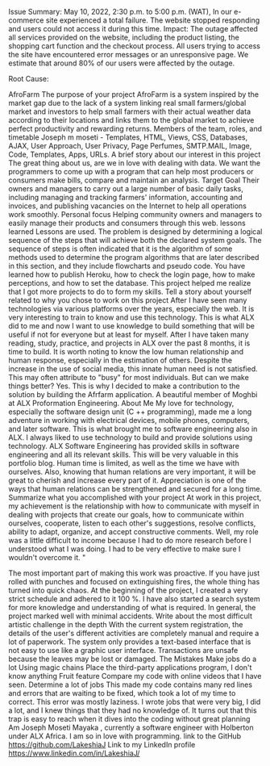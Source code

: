 Issue Summary:
May 10, 2022, 2:30 p.m. to 5:00 p.m. (WAT), In
our e-commerce site experienced a total failure.
The website stopped responding and users could not access it during this time.
Impact:
The outage affected all services provided on the website, including the product listing, the shopping cart function and the checkout process. All users trying to access the site have encountered error messages or an unresponsive page. We estimate that around 80% of our users were affected by the outage.

Root Cause:


AfroFarm
The purpose of your project
AfroFarm is a system inspired by the market gap due to the lack of a system linking real small farmers/global market and investors to help small farmers with their actual weather data according to their locations and links them to the global market to achieve perfect productivity and rewarding returns.
Members of the team, roles, and timetable
 Joseph m moseti - Templates, HTML, Views, CSS, Databases, AJAX, User Approach, User Privacy, Page Perfumes, SMTP.MAIL, Image, Code, Templates, Apps, URLs.
 A brief story about our interest in this project
The great thing about us, are we in love with dealing with data. We want the programmers to come up with a program that can help most producers or consumers make bills, compare and maintain an analysis.
Target
Goal Their owners and managers to carry out a large number of basic daily tasks, including managing and tracking farmers' information, accounting and invoices, and publishing vacancies on the Internet to help all operations work smoothly.
Personal focus
Helping community owners and managers to easily manage their products and consumers through this web.
 lessons learned
Lessons are used. The problem is designed by determining a logical sequence of the steps that will achieve both the declared system goals. The sequence of steps is often indicated that it is the algorithm of some methods used to determine the program algorithms that are later described in this section, and they include flowcharts and pseudo code.
You have learned how to publish Heroku, how to check the login page, how to make perceptions, and how to set the database. This project helped me realize that I got more projects to do to form my skills.
Tell a story about yourself related to why you chose to work on this project
After I have seen many technologies via various platforms over the years, especially the web. It is very interesting to train to know and use this technology. This is what ALX did to me and now I want to use knowledge to build something that will be useful if not for everyone but at least for myself.
After I have taken many reading, study, practice, and projects in ALX over the past 8 months, it is time to build. It is worth noting to know the low human relationship and human response, especially in the estimation of others. Despite the increase in the use of social media, this innate human need is not satisfied. This may often attribute to "busy" for most individuals.
But can we make things better? Yes. This is why I decided to make a contribution to the solution by building the Afrfarm application.
A beautiful member of Moghbi at ALX Proformation Engineering.
About Me
My love for technology, especially the software design unit (C ++ programming), made me a long adventure in working with electrical devices, mobile phones, computers, and later software. This is what brought me to software engineering also in ALX.
I always liked to use technology to build and provide solutions using technology. ALX Software Engineering has provided skills in software engineering and all its relevant skills. This will be very valuable in this portfolio blog.
Human time is limited, as well as the time we have with ourselves. Also, knowing that human relations are very important, it will be great to cherish and increase every part of it. Appreciation is one of the ways that human relations can be strengthened and secured for a long time.
Summarize what you accomplished with your project
At work in this project, my achievement is the relationship with how to communicate with myself in dealing with projects that create our goals, how to communicate within ourselves, cooperate, listen to each other's suggestions, resolve conflicts, ability to adapt, organize, and accept constructive comments.
Well, my role was a little difficult to income because I had to do more research before I understood what I was doing.
I had to be very effective to make sure I wouldn't overcome it. "


The most important part of making this work was proactive. If you have just rolled with punches and focused on extinguishing fires, the whole thing has turned into quick chaos. At the beginning of the project, I created a very strict schedule and adhered to it 100 %. I have also started a search system for more knowledge and understanding of what is required.
In general, the project marked well with minimal accidents.
Write about the most difficult artistic challenge in the depth
With the current system registration, the details of the user's different activities are completely manual and require a lot of paperwork. The system only provides a text-based interface that is not easy to use like a graphic user interface. Transactions are unsafe because the leaves may be lost or damaged.
The Mistakes
     Make jobs do a lot
     Using magic chains
     Place the third-party applications program, I don't know anything
     Fruit feature
     Compare my code with online videos that I have seen.
     Determine a lot of jobs
This made my code contains many red lines and errors that are waiting to be fixed, which took a lot of my time to correct. This error was mostly laziness. I wrote jobs that were very big, I did a lot, and I knew things that they had no knowledge of. It turns out that this trap is easy to reach when it dives into the coding without great planning
Am Joseph Moseti Mayaka , currently a software engineer with Holberton under ALX Africa. I am so in love with programming.
link to the GitHub https://github.com/LakeshiaJ
Link to my LinkedIn profile https://www.linkedin.com/in/LakeshiaJ/

